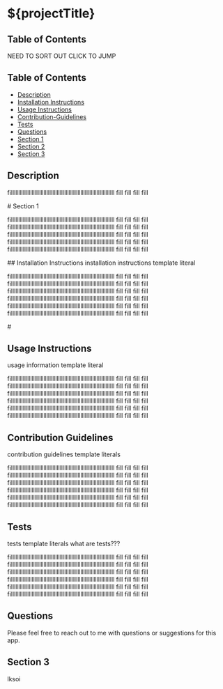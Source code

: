 # ${projectTitle}

## Table of Contents
NEED TO SORT OUT CLICK TO JUMP

## Table of Contents
* [Description](#description)
* [Installation Instructions](#installation-instructions)
* [Usage Instructions](#usage-instructions)
* [Contribution-Guidelines](#contribution-guidelines)
* [Tests](#tests)
* [Questions](#questions)
* [Section 1](#section-1)
* [Section 2](#section-2)
* [Section 3](#section-3)



## Description <a name="description"></a> 



fillllllllllllllllllllllllllllllllllllllllllllllllllllllllllllllllllllll
fill
fill
fill
fill 

#<a name="section-1"></a> Section 1

fillllllllllllllllllllllllllllllllllllllllllllllllllllllllllllllllllllll
fill
fill
fill
fill 
fillllllllllllllllllllllllllllllllllllllllllllllllllllllllllllllllllllll
fill
fill
fill
fill 
fillllllllllllllllllllllllllllllllllllllllllllllllllllllllllllllllllllll
fill
fill
fill
fill 
fillllllllllllllllllllllllllllllllllllllllllllllllllllllllllllllllllllll
fill
fill
fill
fill 
fillllllllllllllllllllllllllllllllllllllllllllllllllllllllllllllllllllll
fill
fill
fill
fill 

##<a name="installation-instructions"></a> Installation Instructions
installation instructions template literal

fillllllllllllllllllllllllllllllllllllllllllllllllllllllllllllllllllllll
fill
fill
fill
fill 
fillllllllllllllllllllllllllllllllllllllllllllllllllllllllllllllllllllll
fill
fill
fill
fill 
fillllllllllllllllllllllllllllllllllllllllllllllllllllllllllllllllllllll
fill
fill
fill
fill 
fillllllllllllllllllllllllllllllllllllllllllllllllllllllllllllllllllllll
fill
fill
fill
fill 
fillllllllllllllllllllllllllllllllllllllllllllllllllllllllllllllllllllll
fill
fill
fill
fill 
fillllllllllllllllllllllllllllllllllllllllllllllllllllllllllllllllllllll
fill
fill
fill
fill 

#<a name="section-2"></a>





## Usage Instructions <a name="usage-instructions"></a>
usage information template literal

fillllllllllllllllllllllllllllllllllllllllllllllllllllllllllllllllllllll
fill
fill
fill
fill 
fillllllllllllllllllllllllllllllllllllllllllllllllllllllllllllllllllllll
fill
fill
fill
fill 
fillllllllllllllllllllllllllllllllllllllllllllllllllllllllllllllllllllll
fill
fill
fill
fill 
fillllllllllllllllllllllllllllllllllllllllllllllllllllllllllllllllllllll
fill
fill
fill
fill 
fillllllllllllllllllllllllllllllllllllllllllllllllllllllllllllllllllllll
fill
fill
fill
fill 
fillllllllllllllllllllllllllllllllllllllllllllllllllllllllllllllllllllll
fill
fill
fill
fill 

## Contribution Guidelines <a name="contribution-guidelines"></a>
contribution guidelines template literals

fillllllllllllllllllllllllllllllllllllllllllllllllllllllllllllllllllllll
fill
fill
fill
fill 
fillllllllllllllllllllllllllllllllllllllllllllllllllllllllllllllllllllll
fill
fill
fill
fill 
fillllllllllllllllllllllllllllllllllllllllllllllllllllllllllllllllllllll
fill
fill
fill
fill 
fillllllllllllllllllllllllllllllllllllllllllllllllllllllllllllllllllllll
fill
fill
fill
fill 
fillllllllllllllllllllllllllllllllllllllllllllllllllllllllllllllllllllll
fill
fill
fill
fill 
fillllllllllllllllllllllllllllllllllllllllllllllllllllllllllllllllllllll
fill
fill
fill
fill 

## Tests <a name="tests"></a> 
tests template literals
what are tests???

fillllllllllllllllllllllllllllllllllllllllllllllllllllllllllllllllllllll
fill
fill
fill
fill 
fillllllllllllllllllllllllllllllllllllllllllllllllllllllllllllllllllllll
fill
fill
fill
fill 
fillllllllllllllllllllllllllllllllllllllllllllllllllllllllllllllllllllll
fill
fill
fill
fill 
fillllllllllllllllllllllllllllllllllllllllllllllllllllllllllllllllllllll
fill
fill
fill
fill 
fillllllllllllllllllllllllllllllllllllllllllllllllllllllllllllllllllllll
fill
fill
fill
fill 
fillllllllllllllllllllllllllllllllllllllllllllllllllllllllllllllllllllll
fill
fill
fill
fill 


## Questions <a name="questions"></a>
Please feel free to reach out to me with questions or suggestions for this app.



## Section 3 <a name="section-3"></a>

lksoi